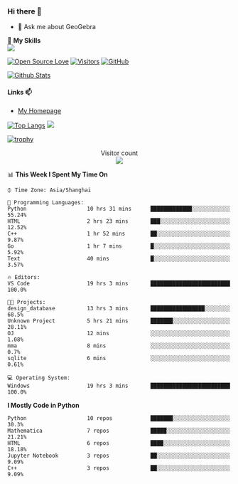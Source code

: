 ### Hi there 👋

<!--
**wuyudi/wuyudi** is a ✨ _special_ ✨ repository because its `README.md` (this file) appears on your GitHub profile.

Here are some ideas to get you started:

- 🔭 I’m currently working on ...
- 🌱 I’m currently learning ...
- 👯 I’m looking to collaborate on ...
- 🤔 I’m looking for help with ...

- 📫 How to reach me: ...
- 😄 Pronouns: ...
- ⚡ Fun fact: ...
-->

- 💬 Ask me about GeoGebra

🌟 **My Skills**  
![](https://img.shields.io/badge/-Python-3e74a2?style=flat-square&logo=Python&logoColor=fff)

[![Open Source Love](https://badges.frapsoft.com/os/v1/open-source.svg?v=103)](https://github.com/wuyudi/)
[![Visitors](https://visitor-badge.glitch.me/badge?page_id=wuyudi.wuyudi)](https://github.com/wuyudi/)
[![GitHub](https://img.shields.io/github/followers/wuyudi.svg?lable=GitHub&style=social)](https://github.com/wuyudi/)

[![Github Stats](https://github-readme-stats.vercel.app/api?username=wuyudi&show_icons=true)](https://github.com/wuyudi/)

#### Links 📫

* [My Homepage](https://wuyudi.github.io/blog/)

[![Top Langs](https://github-readme-stats.vercel.app/api/top-langs/?username=wuyudi&hide=HTML)](https://github.com/wuyudi/github-readme-stats)  ![](https://aster-readme.vercel.app/api/top-langs/?username=wuyudi&exclude_lang=html&layout=compact)

[![trophy](https://github-profile-trophy.vercel.app/?username=wuyudi&theme=onedark)](https://github.com/ryo-ma/github-profile-trophy)

<p align="center"> 
  Visitor count<br>
  <img src="https://profile-counter.glitch.me/wuyudi/count.svg" />
</p>

<!--START_SECTION:waka-->
📊 **This Week I Spent My Time On** 

```text
⌚︎ Time Zone: Asia/Shanghai

💬 Programming Languages: 
Python                   10 hrs 31 mins      █████████████░░░░░░░░░░░░   55.24% 
HTML                     2 hrs 23 mins       ███░░░░░░░░░░░░░░░░░░░░░░   12.52% 
C++                      1 hr 52 mins        ██░░░░░░░░░░░░░░░░░░░░░░░   9.87% 
Go                       1 hr 7 mins         █░░░░░░░░░░░░░░░░░░░░░░░░   5.92% 
Text                     40 mins             █░░░░░░░░░░░░░░░░░░░░░░░░   3.57%

🔥 Editors: 
VS Code                  19 hrs 3 mins       █████████████████████████   100.0%

🐱‍💻 Projects: 
design_database          13 hrs 3 mins       █████████████████░░░░░░░░   68.5% 
Unknown Project          5 hrs 21 mins       ███████░░░░░░░░░░░░░░░░░░   28.11% 
OJ                       12 mins             ░░░░░░░░░░░░░░░░░░░░░░░░░   1.08% 
mma                      8 mins              ░░░░░░░░░░░░░░░░░░░░░░░░░   0.7% 
sqlite                   6 mins              ░░░░░░░░░░░░░░░░░░░░░░░░░   0.61%

💻 Operating System: 
Windows                  19 hrs 3 mins       █████████████████████████   100.0%

```

**I Mostly Code in Python** 

```text
Python                   10 repos            ███████░░░░░░░░░░░░░░░░░░   30.3% 
Mathematica              7 repos             █████░░░░░░░░░░░░░░░░░░░░   21.21% 
HTML                     6 repos             ████░░░░░░░░░░░░░░░░░░░░░   18.18% 
Jupyter Notebook         3 repos             ██░░░░░░░░░░░░░░░░░░░░░░░   9.09% 
C++                      3 repos             ██░░░░░░░░░░░░░░░░░░░░░░░   9.09%

```



<!--END_SECTION:waka-->
